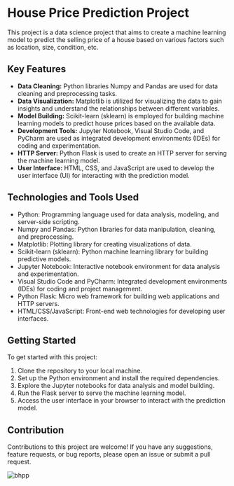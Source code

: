 <!DOCTYPE html>
<html lang="en">
<head>
  <meta charset="UTF-8">
  <meta name="viewport" content="width=device-width, initial-scale=1.0">
</head>
<body>
  <h1>House Price Prediction Project</h1>

  <p>This project is a data science project that aims to create a machine learning model to predict the selling price of a house based on various factors such as location, size, condition, etc.</p>

  <h2>Key Features</h2>

  <ul>
    <li><strong>Data Cleaning:</strong> Python libraries Numpy and Pandas are used for data cleaning and preprocessing tasks.</li>
    <li><strong>Data Visualization:</strong> Matplotlib is utilized for visualizing the data to gain insights and understand the relationships between different variables.</li>
    <li><strong>Model Building:</strong> Scikit-learn (sklearn) is employed for building machine learning models to predict house prices based on the available data.</li>
    <li><strong>Development Tools:</strong> Jupyter Notebook, Visual Studio Code, and PyCharm are used as integrated development environments (IDEs) for coding and experimentation.</li>
    <li><strong>HTTP Server:</strong> Python Flask is used to create an HTTP server for serving the machine learning model.</li>
    <li><strong>User Interface:</strong> HTML, CSS, and JavaScript are used to develop the user interface (UI) for interacting with the prediction model.</li>
  </ul>

  <h2>Technologies and Tools Used</h2>

  <ul>
    <li>Python: Programming language used for data analysis, modeling, and server-side scripting.</li>
    <li>Numpy and Pandas: Python libraries for data manipulation, cleaning, and preprocessing.</li>
    <li>Matplotlib: Plotting library for creating visualizations of data.</li>
    <li>Scikit-learn (sklearn): Python machine learning library for building predictive models.</li>
    <li>Jupyter Notebook: Interactive notebook environment for data analysis and experimentation.</li>
    <li>Visual Studio Code and PyCharm: Integrated development environments (IDEs) for coding and project management.</li>
    <li>Python Flask: Micro web framework for building web applications and HTTP servers.</li>
    <li>HTML/CSS/JavaScript: Front-end web technologies for developing user interfaces.</li>
  </ul>

  <h2>Getting Started</h2>

  <p>To get started with this project:</p>
  <ol>
    <li>Clone the repository to your local machine.</li>
    <li>Set up the Python environment and install the required dependencies.</li>
    <li>Explore the Jupyter notebooks for data analysis and model building.</li>
    <li>Run the Flask server to serve the machine learning model.</li>
    <li>Access the user interface in your browser to interact with the prediction model.</li>
  </ol>

  <h2>Contribution</h2>

  <p>Contributions to this project are welcome! If you have any suggestions, feature requests, or bug reports, please open an issue or submit a pull request.</p>
</body>
</html>

![bhpp](https://github.com/AreenJain/BangloreHomePricesPrediction/assets/132453646/cb64ac32-0765-4892-a024-d6be2f6450a4)



